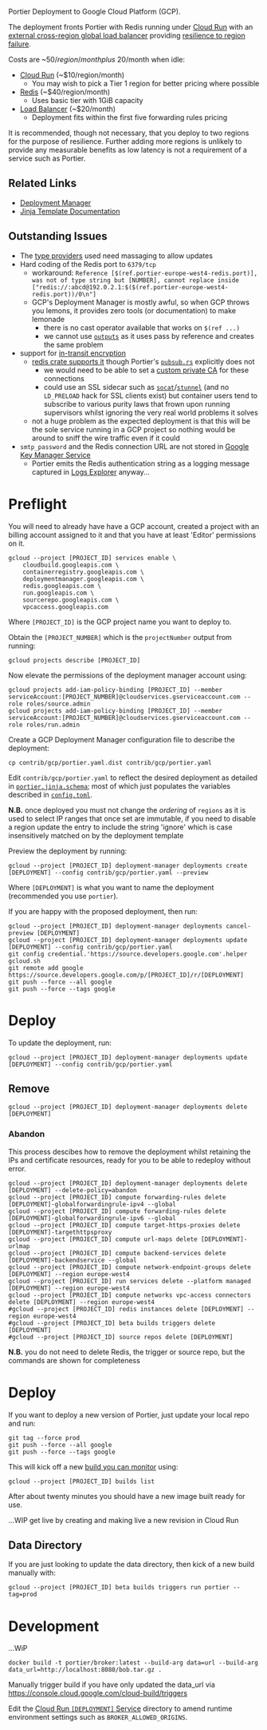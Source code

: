 Portier Deployment to Google Cloud Platform (GCP).

The deployment fronts Portier with Redis running under [Cloud Run](https://cloud.google.com/run) with an [external cross-region global load balancer](https://cloud.google.com/load-balancing/docs/https#cross-region_load_balancing) providing [resilience to region failure](https://cloud.google.com/run/docs/multiple-regions).

Costs are ~$50/region/month plus ~$20/month when idle:

 * [Cloud Run](https://cloud.google.com/run/pricing#tables) (~$10/region/month)
     * You may wish to pick a Tier 1 region for better pricing where possible
 * [Redis](https://cloud.google.com/memorystore/docs/redis/pricing#instance_pricing) (~$40/region/month)
     * Uses basic tier with 1GiB capacity
 * [Load Balancer](https://cloud.google.com/vpc/network-pricing#lb) (~$20/month)
     * Deployment fits within the first five forwarding rules pricing

It is recommended, though not necessary, that you deploy to two regions for the purpose of resilience. Further adding more regions is unlikely to provide any measurable benefits as low latency is not a requirement of a service such as Portier.

## Related Links

 * [Deployment Manager](https://cloud.google.com/deployment-manager)
 * [Jinja Template Documentation](https://jinja.palletsprojects.com/en/2.11.x/templates/)

## Outstanding Issues

 * The [type providers](https://cloud.google.com/deployment-manager/docs/configuration/type-providers/advanced-configuration-options) used need massaging to allow updates
 * Hard coding of the Redis port to `6379/tcp`
     * workaround: `Reference [$(ref.portier-europe-west4-redis.port)], was not of type string but [NUMBER], cannot replace inside ["redis://:abcd@192.0.2.1:$($(ref.portier-europe-west4-redis.port))/0\n"]`
     * GCP's Deployment Manager is mostly awful, so when GCP throws you lemons, it provides zero tools (or documentation) to make lemonade
         * there is no cast operator available that works on `$(ref ...)`
         * we cannot use [`outputs`](https://cloud.google.com/deployment-manager/docs/configuration/expose-information-outputs) as it uses pass by reference and creates the same problem
 * support for [in-transit encryption](https://cloud.google.com/memorystore/docs/redis/in-transit-encryption)
     * [redis crate supports it](https://docs.rs/redis/0.20.0/redis/enum.ConnectionAddr.html#variant.TcpTls) though Portier's [`pubsub.rs`](../../src/utils/redis/pubsub.rs) explicitly does not
         * we would need to be able to set a [custom private CA](https://cloud.google.com/memorystore/docs/redis/in-transit-encryption#certificate_authority) for these connections
         * could use an SSL sidecar such as [`socat`](http://www.dest-unreach.org/socat/)/[`stunnel`](https://www.stunnel.org/) (and no `LD_PRELOAD` hack for SSL clients exist) but container users tend to subscribe to various purity laws that frown upon running supervisors whilst ignoring the very real world problems it solves
     * not a huge problem as the expected deployment is that this will be the sole service running in a GCP project so nothing would be around to sniff the wire traffic even if it could
 * `smtp_password` and the Redis connection URL are not stored in [Google Key Manager Service](https://cloud.google.com/kms)
     * Portier emits the Redis authentication string as a logging message captured in [Logs Explorer](https://console.cloud.google.com/logs/query) anyway...

# Preflight

You will need to already have have a GCP account, created a project with an billing account assigned to it and that you have at least 'Editor' permissions on it.

    gcloud --project [PROJECT_ID] services enable \
        cloudbuild.googleapis.com \
        containerregistry.googleapis.com \
        deploymentmanager.googleapis.com \
        redis.googleapis.com \
        run.googleapis.com \
        sourcerepo.googleapis.com \
        vpcaccess.googleapis.com

Where `[PROJECT_ID]` is the GCP project name you want to deploy to.

Obtain the `[PROJECT_NUMBER]` which is the `projectNumber` output from running:

    gcloud projects describe [PROJECT_ID]

Now elevate the permissions of the deployment manager account using:

    gcloud projects add-iam-policy-binding [PROJECT_ID] --member serviceAccount:[PROJECT_NUMBER]@cloudservices.gserviceaccount.com --role roles/source.admin
    gcloud projects add-iam-policy-binding [PROJECT_ID] --member serviceAccount:[PROJECT_NUMBER]@cloudservices.gserviceaccount.com --role roles/run.admin

Create a GCP Deployment Manager configuration file to describe the deployment:

    cp contrib/gcp/portier.yaml.dist contrib/gcp/portier.yaml

Edit `contrib/gcp/portier.yaml` to reflect the desired deployment as detailed in [`portier.jinja.schema`](./portier.jinja.schema); most of which just populates the variables described in [`config.toml`](../../config.toml.dist).

**N.B.** once deployed you must not change the *ordering* of `regions` as it is used to select IP ranges that once set are immutable, if you need to disable a region update the entry to include the string 'ignore' which is case insensitively matched on by the deployment template

Preview the deployment by running:

    gcloud --project [PROJECT_ID] deployment-manager deployments create [DEPLOYMENT] --config contrib/gcp/portier.yaml --preview

Where `[DEPLOYMENT]` is what you want to name the deployment (recommended you use `portier`).

If you are happy with the proposed deployment, then run:

    gcloud --project [PROJECT_ID] deployment-manager deployments cancel-preview [DEPLOYMENT]
    gcloud --project [PROJECT_ID] deployment-manager deployments update [DEPLOYMENT] --config contrib/gcp/portier.yaml
    git config credential.'https://source.developers.google.com'.helper gcloud.sh
    git remote add google https://source.developers.google.com/p/[PROJECT_ID]/r/[DEPLOYMENT]
    git push --force --all google
    git push --force --tags google

# Deploy

To update the deployment, run:

    gcloud --project [PROJECT_ID] deployment-manager deployments update [DEPLOYMENT] --config contrib/gcp/portier.yaml

## Remove

    gcloud --project [PROJECT_ID] deployment-manager deployments delete [DEPLOYMENT]

### Abandon

This process descibes how to remove the deployment whilst retaining the IPs and certificate resources, ready for you to be able to redeploy without error.

    gcloud --project [PROJECT_ID] deployment-manager deployments delete [DEPLOYMENT] --delete-policy=abandon
    gcloud --project [PROJECT_ID] compute forwarding-rules delete [DEPLOYMENT]-globalforwardingrule-ipv4 --global
    gcloud --project [PROJECT_ID] compute forwarding-rules delete [DEPLOYMENT]-globalforwardingrule-ipv6 --global
    gcloud --project [PROJECT_ID] compute target-https-proxies delete [DEPLOYMENT]-targethttpsproxy
    gcloud --project [PROJECT_ID] compute url-maps delete [DEPLOYMENT]-urlmap
    gcloud --project [PROJECT_ID] compute backend-services delete [DEPLOYMENT]-backendservice --global
    gcloud --project [PROJECT_ID] compute network-endpoint-groups delete [DEPLOYMENT] --region europe-west4
    gcloud --project [PROJECT_ID] run services delete --platform managed [DEPLOYMENT] --region europe-west4
    gcloud --project [PROJECT_ID] compute networks vpc-access connectors delete [DEPLOYMENT] --region europe-west4
    #gcloud --project [PROJECT_ID] redis instances delete [DEPLOYMENT] --region europe-west4
    #gcloud --project [PROJECT_ID] beta builds triggers delete [DEPLOYMENT]
    #gcloud --project [PROJECT_ID] source repos delete [DEPLOYMENT]

**N.B.** you do not need to delete Redis, the trigger or source repo, but the commands are shown for completeness

# Deploy

If you want to deploy a new version of Portier, just update your local repo and run:

    git tag --force prod
    git push --force --all google
    git push --force --tags google

This will kick off a new [build you can monitor](https://console.cloud.google.com/cloud-build/dashboard) using:

    gcloud --project [PROJECT_ID] builds list

After about twenty minutes you should have a new image built ready for use.

...WIP get live by creating and making live a new revision in Cloud Run

## Data Directory

If you are just looking to update the data directory, then kick of a new build manually with:

    gcloud --project [PROJECT_ID] beta builds triggers run portier --tag=prod

# Development

...WiP

    docker build -t portier/broker:latest --build-arg data=url --build-arg data_url=http://localhost:8080/bob.tar.gz .

Manually trigger build if you have only updated the data_url via https://console.cloud.google.com/cloud-build/triggers

Edit the [Cloud Run `[DEPLOYMENT]` Service](https://console.cloud.google.com/run) directory to amend runtime environment settings such as `BROKER_ALLOWED_ORIGINS`.
